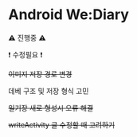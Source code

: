 # Android We:Diary
:warning: 진행중 :warning:



:exclamation: 수정필요 :exclamation:

~~이미지 저장 경로 변경~~

데베 구조 및 저장 형식 고민

~~일기장 새로 형성시 오류 해결~~

~~writeActivity 글 수정할 때 고려하기~~ 
